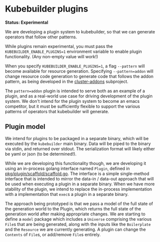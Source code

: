 # Kubebuilder plugins

**Status: Experimental**

We are developing a plugin system to kubebuilder, so that we can generate
operators that follow other patterns.

While plugins remain experimental, you must pass the `KUBEBUILDER_ENABLE_PLUGINS=1`
environment variable to enable plugin functionality.  (Any non-empty
value will work!)

When you specify `KUBEBUILDER_ENABLE_PLUGINS=1`, a flag `--pattern` will become
available for resource generation.  Specifying `--pattern=addon` will change
resource code generation to generate code that follows the addon pattern, as
being developed in the
[cluster-addons](https://github.com/kubernetes-sigs/cluster-addons)
subproject.

The `pattern=addon` plugin is intended to serve both as an example of a plugin,
and as a real-world use case for driving development of the plugin system.  We
don't intend for the plugin system to become an emacs competitor, but it must be
sufficiently flexible to support the various patterns of operators that
kubebuilder will generate.

## Plugin model

We intend for plugins to be packaged in a separate binary, which will be
executed by the `kubebuilder` main binary.  Data will be piped to the binary via
stdin, and returned over stdout.  The serialization format will likely either be
yaml or json (to be determined!).

While we are developing this functionality though, we are developing it using an
in-process golang interface named `Plugin`, defined in
[pkg/plugin/scaffold/scaffold.go](../pkg/plugin/scaffold/scaffold.go).  The interface is a
simple single-method interface that is intended to mirror the data-in / data-out
approach that will be used when executing a plugin in a separate binary.  When
we have more stability of the plugin, we intend to replace the in-process
implementation with a implementation that `exec`s a plugin in a separate binary.

The approach being prototyped is that we pass a model of the full state of the
generation world to the Plugin, which returns the full state of the generation
world after making appropriate changes.  We are starting to define a `model`
package which includes a `Universe` comprising the various `File`s that are
being generated, along with the inputs like the `Boilerplate` and the `Resource`
we are currently generating.  A plugin can change the `Contents` of `File`s, or
add/remove `File`s entirely.
